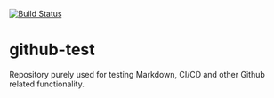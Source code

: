 [![Build Status](https://cloud.drone.io/api/badges/jonakoudijs/github-test/status.svg)](https://cloud.drone.io/jonakoudijs/github-test)

# github-test
Repository purely used for testing Markdown, CI/CD and other Github related functionality.
